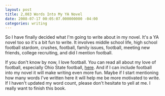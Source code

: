```yaml
---
layout: post
title: 2,083 Words Into My YA Novel
date: 2008-07-17 00:05:07.000000000 -04:00
categories: writing
---
```

<p>So I have finally decided what I'm going to write about in my novel. It's a YA novel too so it's a bit fun to write. It involves middle school life, high school football stardom, crushes, football, family issues, football, meeting new friends, college recruiting, and did I mention football.</p>
<p>If you don't know by now, I love football. You can read all about my love of football, especially Ohio State football, <a href="http://www.tsdmagazine.com" target="_blank">here</a>. And if I can include football into my novel it will make writing even more fun. Maybe if I start mentioning how many words I've written here it will help me be more motivated to write. If I haven't updated my word count, please don't hesitate to yell at me. I really want to finish this book. </p>
